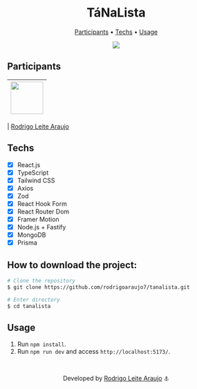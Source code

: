 ﻿<h1 align="center">
  TáNaLista
</h1>

<p align="center">
  <a href="#participants">Participants</a> •
  <a href="#techs">Techs</a> •
  <a href="#usage">Usage</a>
</p>

<div align="center">
  <img src="https://i.imgur.com/FAzPDZb.png" />
</div>

## Participants

| [<img src="https://avatars.githubusercontent.com/rodrigoaraujo7" width="75px;"/>](https://github.com/rodrigoaraujo7) |
| :------------------------------------------------------------------------------------------------------------------: |

| [Rodrigo Leite Araujo](https://github.com/rodrigoaraujo7)

## Techs

- [x] React.js
- [x] TypeScript
- [x] Tailwind CSS
- [x] Axios
- [x] Zod
- [x] React Hook Form
- [x] React Router Dom
- [x] Framer Motion
- [x] Node.js + Fastify
- [x] MongoDB
- [x] Prisma

## How to download the project:

```bash
# Clone the repository
$ git clone https://github.com/rodrigoaraujo7/tanalista.git

# Enter directory
$ cd tanalista
```

## Usage

1. Run `npm install`.<br />
2. Run `npm run dev` and access `http://localhost:5173/`.<br />

<br/>

<p align="center"> Developed by <a href="https://www.linkedin.com/in/rodrigoleitearaujo">Rodrigo Leite Araujo</a> ⚓</p>

